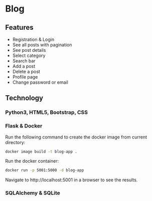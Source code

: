 # Blog

## Features

* Registration & Login
* See all posts with pagination
* See post details
* Select category
* Search bar
* Add a post
* Delete a post
* Profile page
* Change password or email

## Technology

### Python3, HTML5, Bootstrap, CSS
### Flask & Docker

Run the following command to create the docker image from current directory:

```bash
docker image build -t blog-app .
```
Run the docker container:

```bash
docker run -p 5001:5000 -d blog-app
```
Navigate to http://localhost:5001 in a browser to see the results.

### SQLAlchemy & SQLite

